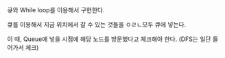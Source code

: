 큐와 While loop를 이용해서 구현한다.

큐를 이용해서 지금 위치에서 갈 수 있는 것들을 ㅇㄹㄴ모두 큐에 넣는다.

이 때, Queue에 넣을 시점에 해당 노드를 방문했다고 체크해야 한다. (DFS는 일단 들어가서 체크)
